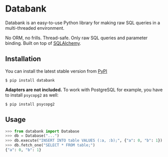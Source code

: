 # Databank

Databank is an easy-to-use Python library for making raw SQL queries in a multi-threaded environment.

No ORM, no frills. Thread-safe. Only raw SQL queries and parameter binding. Built on top of [SQLAlchemy](https://www.sqlalchemy.org/).

## Installation

You can install the latest stable version from [PyPI](https://pypi.org/project/databank/)

```
$ pip install databank
```

**Adapters are not included.** To work with PostgreSQL for example, you have to install `psycopg2` as well:

```
$ pip install psycopg2
```

## Usage

```python
>>> from databank import Database
>>> db = Database("...")
>>> db.execute("INSERT INTO table VALUES (:a, :b);", {"a": 0, "b": 1})
>>> db.fetch_one("SELECT * FROM table;")
{"a": 0, "b": 1}
```
